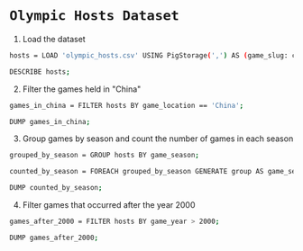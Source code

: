 # `Olympic Hosts Dataset`

1.	Load the dataset
```sh
hosts = LOAD 'olympic_hosts.csv' USING PigStorage(',') AS (game_slug: chararray, game_end_date: chararray, game_start_date: chararray, game_location: chararray, game_name: chararray, game_season: chararray, game_year: int);

DESCRIBE hosts;
```

2.	Filter the games held in "China"
```sh
games_in_china = FILTER hosts BY game_location == 'China';

DUMP games_in_china;
```

3.	Group games by season and count the number of games in each season
```sh
grouped_by_season = GROUP hosts BY game_season;

counted_by_season = FOREACH grouped_by_season GENERATE group AS game_season, COUNT(hosts) AS num_games;

DUMP counted_by_season;
```

4.	Filter games that occurred after the year 2000
```sh
games_after_2000 = FILTER hosts BY game_year > 2000;

DUMP games_after_2000;
```